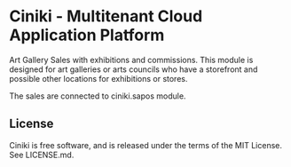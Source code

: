 Ciniki - Multitenant Cloud Application Platform
===============================================

Art Gallery Sales with exhibitions and commissions. This module is designed for art galleries
or arts councils who have a storefront and possible other locations for exhibitions or stores.

The sales are connected to ciniki.sapos module.

License
-------
Ciniki is free software, and is released under the terms of the MIT License. See LICENSE.md.
